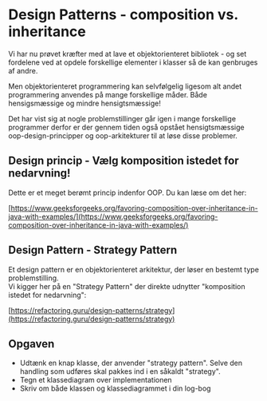 # Design Patterns - composition vs. inheritance

Vi har nu prøvet kræfter med at lave et objektorienteret bibliotek - og set fordelene ved at opdele forskellige elementer i klasser så de kan genbruges af andre.

Men objektorienteret programmering kan selvfølgelig ligesom alt andet programmering anvendes på mange forskellige måder.
Både hensigsmæssige og mindre hensigtsmæssige!

Det har vist sig at nogle problemstillinger går igen i mange forskellige programmer derfor er der gennem tiden også opstået hensigtsmæssige oop-design-principper og oop-arkitekturer til at løse disse problemer.

## Design princip - Vælg komposition istedet for nedarvning!

Dette er et meget berømt princip indenfor OOP. Du kan læse om det her:

[https://www.geeksforgeeks.org/favoring-composition-over-inheritance-in-java-with-examples/](https://www.geeksforgeeks.org/favoring-composition-over-inheritance-in-java-with-examples/)

## Design Pattern - Strategy Pattern

Et design pattern er en objektorienteret arkitektur, der løser en bestemt type problemstilling.   
Vi kigger her på en "Strategy Pattern" der direkte udnytter "komposition istedet for nedarvning":

[https://refactoring.guru/design-patterns/strategy](https://refactoring.guru/design-patterns/strategy)

## Opgaven
- Udtænk en knap klasse, der anvender "strategy pattern". Selve den handling som udføres skal pakkes ind i en såkaldt "strategy".
- Tegn et klassediagram over implementationen
- Skriv om både klassen og klassediagrammet i din log-bog
